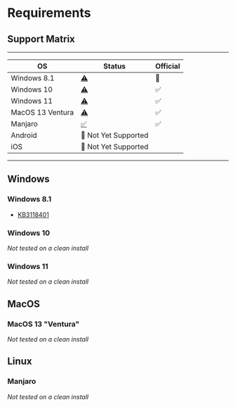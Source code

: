 # Requirements

## Support Matrix

-------------------------------------------------------------------------------
| OS               | Status                                        | Official |
-------------------|-----------------------------------------------|-----------
| Windows 8.1      | [⚠️](#windows-81 "Requires updates")          |    🚫    |
| Windows 10       | [⚠️](#windows-10 "May require updates")       |    ✅    |
| Windows 11       | [⚠️](#windows-11 "May require updates")       |    ✅    |
| MacOS 13 Ventura | [⚠️](#macos-13-ventura "May require updates") |    ✅    |
| Manjaro          | [✅](#manjaro "May require updates")          |    ✅    |
| Android          | 🚫 Not Yet Supported                          |          |
| iOS              | 🚫 Not Yet Supported                          |          |
-------------------------------------------------------------------------------

## Windows

### Windows 8.1

- [KB3118401](https://www.microsoft.com/en-us/download/details.aspx?id=51109)

### Windows 10

_Not tested on a clean install_

### Windows 11

_Not tested on a clean install_

## MacOS

### MacOS 13 "Ventura"

_Not tested on a clean install_

## Linux

### Manjaro

_Not tested on a clean install_
